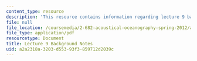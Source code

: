 ```yaml
---
content_type: resource
description: 'This resource contains information regarding lecture 9 background notes. '
file: null
file_location: /coursemedia/2-682-acoustical-oceanography-spring-2012/a2a2318a3203d55393f3859712d2039c_MIT2_682S12_bglec09.pdf
file_type: application/pdf
resourcetype: Document
title: Lecture 9 Background Notes
uid: a2a2318a-3203-d553-93f3-859712d2039c
---
```

